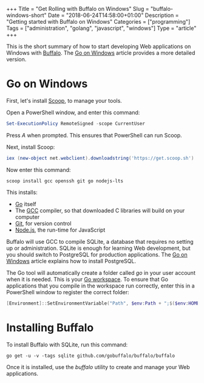 +++
Title = "Get Rolling with Buffalo on Windows"
Slug = "buffalo-windows-short"
Date = "2018-06-24T14:58:00+01:00"
Description = "Getting started with Buffalo on Windows"
Categories = ["programming"]
Tags = ["administration", "golang", "javascript", "windows"]
Type = "article"
+++

This is the short summary of how to start developing Web applications on Windows with
[Buffalo](http://gobuffalo.io). The
[Go on Windows](http://www.stuartellis.name/articles/windows-golang-setup) article
provides a more detailed version.

<!--more-->

# Go on Windows

First, let's install [Scoop](http://scoop.sh/), to manage your tools.

Open a PowerShell window, and enter this command:

```powershell
Set-ExecutionPolicy RemoteSigned -scope CurrentUser
```

Press _A_ when prompted. This ensures that PowerShell can run Scoop.

Next, install Scoop:

```powershell
iex (new-object net.webclient).downloadstring('https://get.scoop.sh')
```

Now enter this command:

    scoop install gcc openssh git go nodejs-lts

This installs:

* [Go](https://golang.org/) itself
* The [GCC](http://mingw-w64.org) compiler, so that downloaded C libraries will build on
  your computer
* [Git](https://git-scm.com/), for version control
* [Node.js](https://nodejs.org/), the run-time for JavaScript

Buffalo will use GCC to compile SQLite, a database that requires no setting up or
administration. SQLite is enough for learning Web development, but you should switch to
PostgreSQL for production applications. The
[Go on Windows](http://www.stuartellis.name/articles/windows-golang-setup) article
explains how to install PostgreSQL.

The Go tool will automatically create a folder called _go_ in your user account when it
is needed. This is your [Go workspace](https://golang.org/doc/code.html#Workspaces). To
ensure that Go applications that you compile in the workspace run correctly, enter this
in a PowerShell window to register the correct folder:

```powershell
[Environment]::SetEnvironmentVariable("Path", $env:Path + ";$($env:HOMEDRIVE)$($env:HOMEPATH)\go\bin", [EnvironmentVariableTarget]::User)
```

# Installing Buffalo

To install Buffalo with SQLite, run this command:

    go get -u -v -tags sqlite github.com/gobuffalo/buffalo/buffalo

Once it is installed, use the _buffalo_ utility to create and manage your Web
applications.
